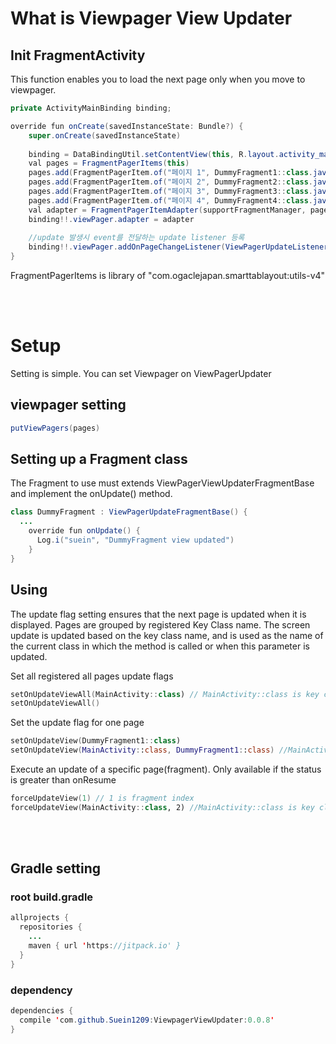 # What is Viewpager View Updater
## Init FragmentActivity
This function enables you to load the next page only when you move to viewpager.

```java
private ActivityMainBinding binding;

override fun onCreate(savedInstanceState: Bundle?) {  
    super.onCreate(savedInstanceState)  
  
    binding = DataBindingUtil.setContentView(this, R.layout.activity_main)  
    val pages = FragmentPagerItems(this)  
    pages.add(FragmentPagerItem.of("페이지 1", DummyFragment1::class.java))  
    pages.add(FragmentPagerItem.of("페이지 2", DummyFragment2::class.java))  
    pages.add(FragmentPagerItem.of("페이지 3", DummyFragment3::class.java))  
    pages.add(FragmentPagerItem.of("페이지 4", DummyFragment4::class.java))  
    val adapter = FragmentPagerItemAdapter(supportFragmentManager, pages)  
    binding!!.viewPager.adapter = adapter  
  
    //update 발생시 event를 전달하는 update listener 등록  
	binding!!.viewPager.addOnPageChangeListener(ViewPagerUpdateListener(this::class))
}
```
FragmentPagerItems is library of "com.ogaclejapan.smarttablayout:utils-v4"


<br><br>


# Setup
Setting is simple. You can set Viewpager on ViewPagerUpdater

## viewpager setting
```java
putViewPagers(pages)
```


## Setting up a Fragment class
The Fragment to use must extends ViewPagerViewUpdaterFragmentBase and implement the onUpdate() method.
```java
class DummyFragment : ViewPagerUpdateFragmentBase() {
  ...
	override fun onUpdate() {  
	  Log.i("suein", "DummyFragment view updated")  
	}
}
```

## Using
The update flag setting ensures that the next page is updated when it is displayed. Pages are grouped by registered Key Class name. The screen update is updated based on the key class name, and is used as the name of the current class in which the method is called or when this parameter is updated.


Set all registered all pages update flags
```kotlin
setOnUpdateViewAll(MainActivity::class) // MainActivity::class is key class
setOnUpdateViewAll()
```
Set the update flag for one page
```kotlin
setOnUpdateView(DummyFragment1::class)  
setOnUpdateView(MainActivity::class, DummyFragment1::class) //MainActivity::class is key class
```

Execute an update of a specific page(fragment). Only available if the status is greater than onResume
```kotlin
forceUpdateView(1) // 1 is fragment index
forceUpdateView(MainActivity::class, 2) //MainActivity::class is key class, 2 is fragment index
```


<br><br>
## Gradle setting
### root build.gradle
```java
allprojects {
  repositories {
    ...
    maven { url 'https://jitpack.io' }
  }
}
```
### dependency
```java
dependencies {
  compile 'com.github.Suein1209:ViewpagerViewUpdater:0.0.8'
}
```
